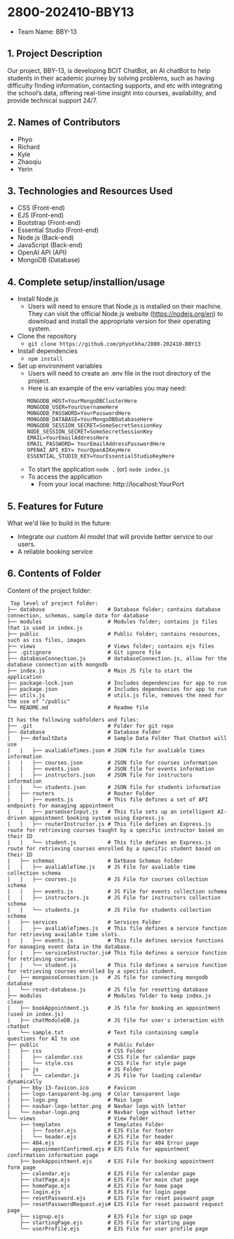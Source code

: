 # 2800-202410-BBY13
* Team Name: BBY-13
## 1. Project Description
Our project, BBY-13, is developing BCIT ChatBot, an AI chatBot to help students in their academic journey by solving problems, such as having difficulty finding information, contacting supports, and etc with integrating the school’s data, offering real-time insight into courses, availability, and provide technical support 24/7.

## 2. Names of Contributors
* Phyo
* Richard 
* Kyle
* Zhaoqiu
* Yerin
	
## 3. Technologies and Resources Used
* CSS (Front-end)
* EJS (Front-end)
* Bootstrap (Front-end)
* Essential Studio (Front-end)
* Node.js (Back-end)
* JavaScript (Back-end)
* OpenAI API (API)
* MongoDB (Database)

## 4. Complete setup/installion/usage
* Install Node.js 
    * Users will need to ensure that Node.js is installed on their machine. They can visit the official Node.js website (https://nodejs.org/en) to download and install the appropriate version for their operating system.
* Clone the repository
    * `git clone https://github.com/phyotkha/2800-202410-BBY13 `
* Install dependencies
    * `npm install` 
* Set up environment variables
    * Users will need to create an .env file in the root directory of the project. 
    * Here is an example of the env variables you may need: 
    ```PORT= YourDesiredPortHere
       MONGODB_HOST=YourMongoDBClusterHere
       MONGODB_USER=YourUsernameHere
       MONGODB_PASSWORD=YourPasswordHere
       MONGODB_DATABASE=YourMongoDBDatabaseHere
       MONGODB_SESSION_SECRET=SomeSecretSessionKey
       NODE_SESSION_SECRET=SomeSecretSessionKey
       EMAIL=YourEmailAddressHere
       EMAIL_PASSWORD= YourEmailAddressPasswordHere
       OPENAI_API_KEY= YourOpenAIKeyHere
       ESSENTIAL_STUDIO_KEY=YourEssentialStudioKeyHere
    ```
    * To start the application
    `node .`
    (or)
    `node index.js`
    * To access the application
      * From your local machine: http://localhost:YourPort

## 5. Features for Future
What we'd like to build in the future:
* Integrate our custom AI model that will provide better service to our users.
* A reliable booking service

## 6. Contents of Folder
Content of the project folder:

```
 Top level of project folder: 
├── database                    # Database folder; contains database connection, schemas, sample data for database
├── modules                     # Modules folder; contains js files that is used in index.js
├── public                      # Public folder; contains resources, such as css files, images
├── views                       # Views folder; contains ejs files 
├── .gitignore                  # Git ignore file
├── databaseConnection.js       # databaseConnection.js, allow for the database connection with mongodb 
├── index.js                    # Main JS file to start the application 
├── package-lock.json           # Includes dependencies for app to run
├── package.json                # Includes dependencies for app to run
├── utils.js                    # utils.js file, removes the need for the use of "/public"
└── README.md                   # Readme file

It has the following subfolders and files:
├── .git                        # Folder for git repo
├── database                    # Database Folder
|   ├── defaultData             # Sample Data Folder That Chatbot will use
|   |   ├── avaliableTimes.json # JSON file for avaliable times information
|   |   ├── courses.json        # JSON file for courses information
|   |   ├── events.json         # JSON file for events information
|   |   ├── instructors.json    # JSON file for instructors information
|   |   └── students.json       # JSON file for students information
|   ├── routers                 # Router Folder
|   |   ├── events.js           # This file defines a set of API endpoints for managing appointment
|   |   ├── parseUserInput.js   # This file sets up an intelligent AI-driven appointment booking system using Express.js
|   |   ├── routerInstructor.js # This file defines an Express.js route for retrieving courses taught by a specific instructor based on their ID
|   |   └── student.js          # This file defines an Express.js route for retrieving courses enrolled by a specific student based on their ID
|   ├── schemas                 # Datbase Schemas Folder
|   |   ├── avaliableTime.js    # JS File for avaliable time collection schema
|   |   ├── courses.js          # JS File for courses collection schema
|   |   ├── events.js           # JS File for events collection schema
|   |   ├── instructors.js      # JS File for instructors collection schema
|   |   └── students.js         # JS File for students collection schema
|   ├── services                # Services Folder
|   |   ├── avaliableTimes.js   # This file defines a service function for retrieving available time slots.
|   |   ├── events.js           # This file defines service functions for managing event data in the database.
|   |   ├── serviceInstructor.js# This file defines a service function for retrieving courses.
|   |   └── student.js          # This file defines a service function for retrieving courses enrolled by a specific student.
|   ├── mongooseConnection.js   # JS file for connecting mongodb database
|   └── reset-database.js       # JS file for resetting database
├── modules                     # Modules folder to keep index.js clean
|   ├── bookAppointment.js      # JS file for booking an appointment (used in index.js)
|   ├── chatModuleDB.js         # JS file for user's interaction with chatbot
|   └── sample.txt              # Text file containing sample questions for AI to use
├── public                      # Public Folder
|   ├── css                     # CSS Folder
|   |   ├── calendar.css        # CSS File for calendar page
|   |   └── style.css           # CSS File for style page
|   ├── js                      # JS Folder
|   |   └── calendar.js         # JS File for loading calendar dynamically
|   ├── bby-13-favicon.ico      # Favicon
|   ├── logo-tansparent-bg.png  # Color tansparent logo
|   ├── logo.png                # Main logo  
|   ├── navbar-logo-letter.png  # Navbar logo with letter
|   └── navbar-logo.png         # Navbar logo without letter
└── views                       # View Folder
    ├── templates               # Templates Folder
    |   ├── footer.ejs          # EJS File for footer
    |   └── header.ejs          # EJS File for header
    ├── 404.ejs                 # EJS File for 404 Error page
    ├── appoinmentConfirmed.ejs # EJS File for appointment confirmation information page
    ├── bookAppointment.ejs     # EJS File for booking appointment form page
    ├── calendar.ejs            # EJS File for calendar page
    ├── chatPage.ejs            # EJS File for main chat page
    ├── homePage.ejs            # EJS File for home page
    ├── login.ejs               # EJS File for login page
    ├── resetPassword.ejs       # EJS File for reset password page
    ├── resetPasswordRequest.ejs# EJS File for reset password request page
    ├── signup.ejs              # EJS File for sign up page
    ├── startingPage.ejs        # EJS File for starting page 
    └── userProfile.ejs         # EJS File for user profile page
